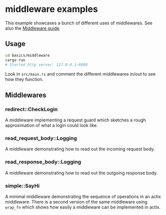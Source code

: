 # middleware examples

This example showcases a bunch of different uses of middlewares. See also the [Middleware guide](https://actix.rs/docs/middleware/).

## Usage

```bash
cd basics/middleware
cargo run
# Started http server: 127.0.0.1:8080
```

Look in `src/main.rs` and comment the different middlewares in/out to see how
they function.

## Middlewares

### redirect::CheckLogin

A middleware implementing a request guard which sketches a rough approximation of what a login could look like.

### read_request_body::Logging

A middleware demonstrating how to read out the incoming request body.

### read_response_body::Logging

A middleware demonstrating how to read out the outgoing response body.

### simple::SayHi

A minimal middleware demonstrating the sequence of operations in an actix middleware.
There is a second version of the same middleware using `wrap_fn` which shows how easily a middleware can be implemented in actix.
